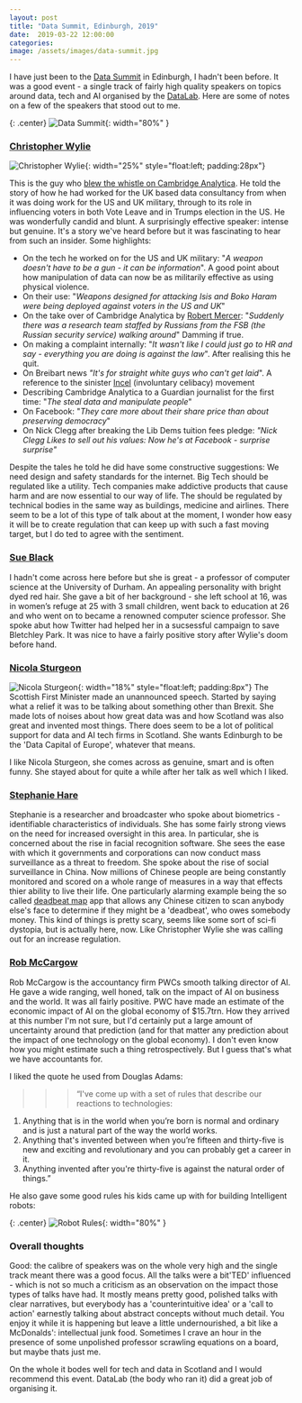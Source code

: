 ```yaml
---
layout: post
title: "Data Summit, Edinburgh, 2019"
date:  2019-03-22 12:00:00
categories:
image: /assets/images/data-summit.jpg
---
```


I have just been to the [Data Summit](https://www.datafest.global/data-summit) in Edinburgh, I hadn't been before. It was a good event - a single track of fairly high quality speakers on topics around data, tech and AI organised by the [DataLab](https://www.thedatalab.com/). Here are some of notes on a few of the speakers that stood out to me.

{: .center}
![Data Summit](/assets/images/data-summit.jpg){: width="80%" }

### [Christopher Wylie](https://twitter.com/chrisinsilico)
![Christopher Wylie](/assets/images/chris-wylie.jpg){: width="25%" style="float:left; padding:28px"}

This is the guy who [blew the whistle on Cambridge Analytica](https://www.theguardian.com/news/2018/mar/17/data-war-whistleblower-christopher-wylie-faceook-nix-bannon-trump). He told the story of how he had worked for the UK based data consultancy from when it was doing work for the US and UK military, through to its  role in influencing voters in both Vote Leave and in Trumps election in the US. He was wonderfully candid and blunt. A surprisingly effective speaker: intense but genuine. It's a story we've heard before but it was fascinating to hear from such an insider.
Some highlights:
- On the tech he worked on for the US and UK military: "*A weapon doesn't have to be a gun - it can be information*". A good point about how manipulation of data can now be as militarily effective as using physical violence.
- On their use: "*Weapons designed for attacking Isis and Boko Haram were being deployed against voters in the US and UK*"
- On the take over of Cambridge Analytica by [Robert Mercer](https://www.newyorker.com/magazine/2017/03/27/the-reclusive-hedge-fund-tycoon-behind-the-trump-presidency): "*Suddenly there was a research team staffed by Russians from the FSB (the Russian security service) walking around*" Damming if true.
- On making a complaint internally: "*It wasn't like I could just go to HR and say - everything you are doing is against the law*". After realising this he quit.
- On Breibart news *"It's for straight white guys who can't get laid*". A reference to the sinister [Incel](https://en.wikipedia.org/wiki/Incel) (involuntary celibacy) movement
- Describing Cambridge Analytica to a Guardian journalist for the first time: "*The steal data and manipulate people*"
- On Facebook: "*They care more about their share price than about preserving democracy*"
- On Nick Clegg after breaking the Lib Dems tuition fees pledge: *"Nick Clegg Likes to sell out his values: Now he's at Facebook - surprise surprise"*

Despite the tales he told he did have some constructive suggestions: We need design and safety standards for the internet. Big Tech should be regulated like a utility. Tech companies make addictive products that cause harm and are now essential to our way of life. The should be regulated by technical bodies in the same way as buildings, medicine and airlines. There seem to be a lot of this type of talk about at the moment, I wonder how easy it will be to create regulation that can keep up with such a fast moving target, but I do ted to agree with the sentiment.

### [Sue Black](https://twitter.com/Dr_Black)
I hadn't come across here before but she is great - a professor of computer science at the University of Durham. An appealing personality with bright dyed red hair. She gave a bit of her background -  she left school at 16, was in women’s refuge at 25 with 3 small children, went back to education at 26 and who went on to became a renowned computer science professor. She spoke abut how Twitter had helped her in a sucsessful campaign to save Bletchley Park. It was nice to have a fairly positive story after Wylie's doom before hand.

### [Nicola Sturgeon](https://twitter.com/NicolaSturgeon)

![Nicola Sturgeon](/assets/images/sturgeon.jpg){: width="18%" style="float:left; padding:8px"}
The Scottish First Minister made an unannounced speech. Started by saying what a relief it was to be talking about something other than Brexit. She made lots of noises about how great data was and how Scotland was also great and invented most things. There does seem to be a lot of political support for data and AI tech firms in Scotland. She wants Edinburgh to be the 'Data Capital of Europe', whatever that means.

I like Nicola Sturgeon, she comes across as genuine, smart and is often funny. She stayed about for quite a while after her talk as well which I liked.

### [Stephanie Hare](https://twitter.com/hare_brain)
Stephanie is a researcher and broadcaster who spoke about biometrics - identifiable characteristics of individuals.  She has some fairly strong views on the need for increased oversight in this area. In particular, she is concerned about the rise in facial recognition software. She sees the ease with which it  governments and corporations can now conduct mass surveillance as a threat to freedom. She spoke about the rise of social surveillance in China. Now millions of Chinese people are being constantly monitored and scored on a whole range of measures in a way that effects thier ability to live their life. One particularly alarming example being the so called [deadbeat map](https://hackernoon.com/deadbeat-debtors-near-me-china-has-a-wechat-app-with-a-map-for-that-f25c7bea8ba5) app that allows any Chinese citizen to scan anybody else's face to determine if they might be a 'deadbeat', who owes somebody money. This kind of things is pretty scary, seems like some sort of sci-fi dystopia, but is actually here, now. Like Christopher Wylie she was calling out for an increase regulation.

### [Rob McCargow](https://twitter.com/RobMcCargow)
Rob McCargow is the accountancy firm PWCs smooth talking director of AI. He gave a wide ranging, well honed, talk on the impact of AI on business and the world. It was all fairly positive. PWC have made an estimate of the economic impact of AI on the global economy of $15.7trn. How they arrived at this number I'm not sure, but I'd certainly put a large amount of uncertainty around that prediction (and for that matter any prediction about the impact of one technology on the global economy). I don't even know how you might estimate such a thing retrospectively. But I guess that's what we have accountants for.

I liked the quote he used from Douglas Adams:
>>> “I've come up with a set of rules that describe our reactions to technologies:
1. Anything that is in the world when you’re born is normal and ordinary and is just a natural part of the way the world works.
2. Anything that's invented between when you’re fifteen and thirty-five is new and exciting and revolutionary and you can probably get a career in it.
3. Anything invented after you're thirty-five is against the natural order of things.”

He also gave some good rules his kids came up with for building Intelligent robots:

{: .center}
![Robot Rules](/assets/images/robot-rules.jpg){: width="80%" }

### Overall thoughts
Good: the calibre of speakers was on the whole very high and the single track meant there was a good focus. All the talks were a bit'TED' influenced - which is not so much a criticism as an observation on the impact those types of talks have had. It mostly means pretty good, polished talks with clear narratives, but everybody has a 'counterintuitive idea' or a 'call to action' earnestly talking about abstract concepts without much detail. You enjoy it while it is happening but leave a little undernourished, a bit like a McDonalds': intellectual junk food. Sometimes  I crave an hour in the presence of some unpolished professor scrawling equations on a board, but maybe thats just me.

On the whole it bodes well for tech and data in Scotland and I would recommend this event. DataLab (the body who ran it) did a great job of organising it.
